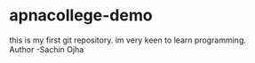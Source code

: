 # apnacollege-demo
this is my first git repository. im very keen to learn programming.
<br>
Author -Sachin Ojha
